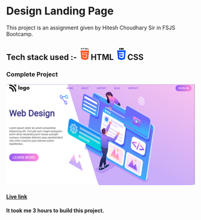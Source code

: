 # Design Landing Page 
This project is an assignment given by Hitesh Choudhary Sir in FSJS Bootcamp.

## Tech stack used :-  ![Html](./readmeImgs/html-5.png)HTML   ![Css](./readmeImgs/css-3.png)CSS

### Complete Project
![Screenshot](./readmeImgs/Capture.PNG)

#### [Live link]()
#### It took me 3 hours to build this project.